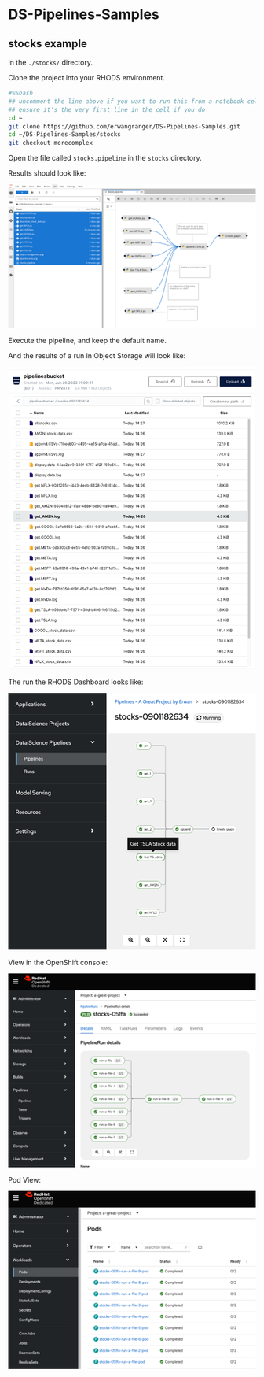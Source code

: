 # DS-Pipelines-Samples

## stocks example

in the `./stocks/` directory.

Clone the project into your RHODS environment.

```bash
#%%bash
## uncomment the line above if you want to run this from a notebook cell
## ensure it's the very first line in the cell if you do
cd ~
git clone https://github.com/erwangranger/DS-Pipelines-Samples.git
cd ~/DS-Pipelines-Samples/stocks
git checkout morecomplex
```

Open the file called `stocks.pipeline` in the `stocks` directory.

Results should look like:

![](stocks/pipeline.view.png)

Execute the pipeline, and keep the default name.

And the results of a run in Object Storage will look like:

![](stocks/object.storage.view.png)

The run the RHODS Dashboard looks like:

![](stocks/pipelinerun.png)

View in the OpenShift console:

![](stocks/pipelinerunview.png)

Pod View:

![](stocks/podview.png)